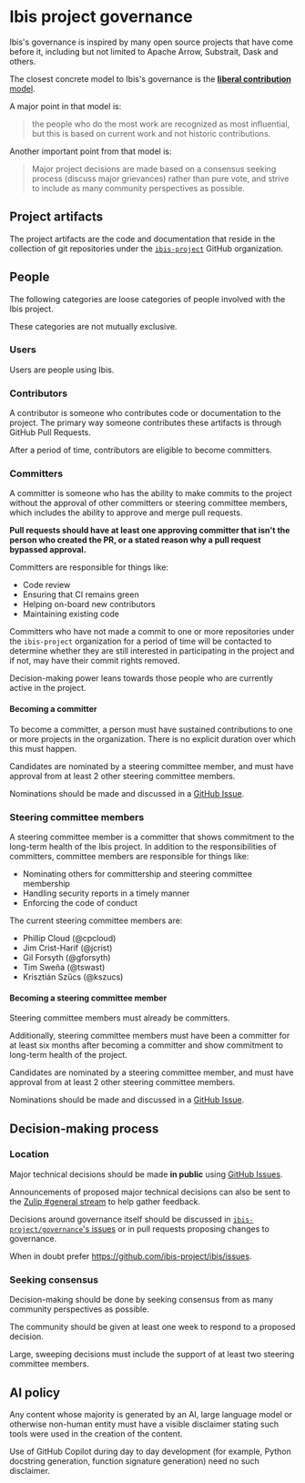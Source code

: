 # Ibis project governance

Ibis's governance is inspired by many open source projects that have come
before it, including but not limited to Apache Arrow, Substrait, Dask and
others.

The closest concrete model to Ibis's governance is the [**liberal contribution** model](https://opensource.guide/leadership-and-governance/#what-are-some-of-the-common-governance-structures-for-open-source-projects).

A major point in that model is:

> the people who do the most work are recognized as most influential, but this
> is based on current work and not historic contributions.

Another important point from that model is:

> Major project decisions are made based on a consensus seeking process
> (discuss major grievances) rather than pure vote, and strive to include as
> many community perspectives as possible.

## Project artifacts

The project artifacts are the code and documentation that reside in the
collection of git repositories under the
[`ibis-project`](https://github.com/ibis-project) GitHub organization.

## People

The following categories are loose categories of people involved with the Ibis
project.

These categories are not mutually exclusive.

### Users

Users are people using Ibis.

### Contributors

A contributor is someone who contributes code or documentation to the project.
The primary way someone contributes these artifacts is through GitHub Pull
Requests.

After a period of time, contributors are eligible to become committers.

### Committers

A committer is someone who has the ability to make commits to the project
without the approval of other committers or steering committee members, which
includes the ability to approve and merge pull requests.

**Pull requests should have at least one approving committer that isn't the
person who created the PR, or a stated reason why a pull request bypassed
approval.**

Committers are responsible for things like:

- Code review
- Ensuring that CI remains green
- Helping on-board new contributors
- Maintaining existing code

Committers who have not made a commit to one or more repositories under the
`ibis-project` organization for a period of time will be contacted to determine
whether they are still interested in participating in the project and if not,
may have their commit rights removed.

Decision-making power leans towards those people who are currently active in
the project.

#### Becoming a committer

To become a committer, a person must have sustained contributions to one or
more projects in the organization. There is no explicit duration over which
this must happen.

Candidates are nominated by a steering committee member, and must
have approval from at least 2 other steering committee members.

Nominations should be made and discussed in a [GitHub
Issue](https://github.com/ibis-project/governance/issues).

### Steering committee members

A steering committee member is a committer that shows commitment to the
long-term health of the Ibis project. In addition to the responsibilities of
committers, committee members are responsible for things like:

- Nominating others for committership and steering committee membership
- Handling security reports in a timely manner
- Enforcing the code of conduct

The current steering committee members are:

- Phillip Cloud (@cpcloud)
- Jim Crist-Harif (@jcrist)
- Gil Forsyth (@gforsyth)
- Tim Sweña (@tswast)
- Krisztián Szűcs (@kszucs)

#### Becoming a steering committee member

Steering committee members must already be committers.

Additionally, steering committee members must have been a committer for at
least six months after becoming a committer and show commitment to long-term
health of the project.

Candidates are nominated by a steering committee member, and must have approval
from at least 2 other steering committee members.

Nominations should be made and discussed in a [GitHub
Issue](https://github.com/ibis-project/governance/issues).

## Decision-making process

### Location

Major technical decisions should be made **in public** using [GitHub
Issues](https://github.com/ibis-project/ibis/issues).

Announcements of proposed major technical decisions can also be sent to the
[Zulip #general
stream](https://ibis-project.zulipchat.com/#narrow/stream/405263-general) to
help gather feedback.

Decisions around governance itself should be discussed in
[`ibis-project/governance`'s
issues](https://github.com/ibis-project/governance/issues) or in pull requests
proposing changes to governance.

When in doubt prefer https://github.com/ibis-project/ibis/issues.

### Seeking consensus

Decision-making should be done by seeking consensus from as many community
perspectives as possible.

The community should be given at least one week to respond to a proposed
decision.

Large, sweeping decisions must include the support of at least two steering
committee members.

## AI policy

Any content whose majority is generated by an AI, large language model or
otherwise non-human entity must have a visible disclaimer stating such tools
were used in the creation of the content.

Use of GitHub Copilot during day to day development (for example, Python
docstring generation, function signature generation) need no such disclaimer.
